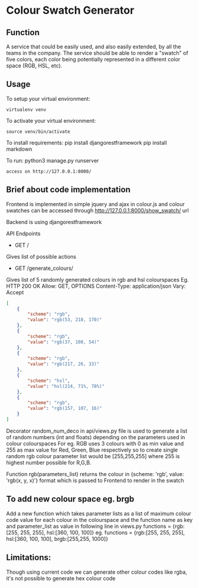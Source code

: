 # Colour Swatch Generator

## Function

A service that could be easily used, and also easily extended, by all the teams in the company.
The service should be able to render a "swatch" of five colors, each color being potentially represented in a different color space (RGB, HSL, etc).


## Usage


To setup your virtual environment:

    virtualenv venv

To activate your virtual environment:

    source venv/bin/activate

To install requirements:
    pip install djangorestframework
    pip install markdown

To run:
    python3 manage.py runserver

    access on http://127.0.0.1:8000/


## Brief about code implementation

Frontend is implemented in simple jquery and ajax in colour.js and colour swatches can be accessed through http://127.0.0.1:8000/show_swatch/ url

Backend is using djangorestframework

API Endpoints

* GET /

Gives list of possible actions

* GET /generate_colours/

Gives list of 5 randomly generated colours in rgb and hsl colourspaces
Eg.
HTTP 200 OK
Allow: GET, OPTIONS
Content-Type: application/json
Vary: Accept
```json
[
    {
        "scheme": "rgb",
        "value": "rgb(53, 218, 170)"
    },
    {
        "scheme": "rgb",
        "value": "rgb(37, 108, 54)"
    },
    {
        "scheme": "rgb",
        "value": "rgb(217, 26, 33)"
    },
    {
        "scheme": "hsl",
        "value": "hsl(214, 71%, 78%)"
    },
    {
        "scheme": "rgb",
        "value": "rgb(157, 107, 16)"
    }
]
```

Decorator random_num_deco in api/views.py file is used to generate a list of random numbers (int and floats) depending on the parameters used in colour colourspaces
For eg. RGB uses 3 colours with 0 as min value and 255 as max value for Red, Green, Blue respectively
so to create single random rgb colour parameter list would be [255,255,255] where 255 is highest number possible for R,G,B.


Function rgb(parameters_list) returns the colour in {scheme: 'rgb', value: 'rgb(x, y, x)'} format which is passed to Frontend to render in the swatch

## To add new colour space eg. brgb

Add a new function which takes parameter lists as a list of maximum colour code value for each colour in the colourspace and the function name as key and parameter_list as value
in following line in views.py
functions = {rgb:[255, 255, 255], hsl:[360, 100, 100]}
eg. functions = {rgb:[255, 255, 255], hsl:[360, 100, 100], brgb:[255,255, 1000]}

## Limitations:
Though using current code we can generate other colour codes like rgba, it's not possible to generate hex colour code
